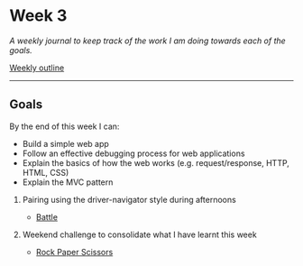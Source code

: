 # Week 3

_A weekly journal to keep track of the work I am doing towards each of the goals._

[Weekly outline](https://github.com/makersacademy/course/blob/master/week_outlines.md/)

------

## Goals

By the end of this week I can:

* Build a simple web app
* Follow an effective debugging process for web applications
* Explain the basics of how the web works (e.g. request/response, HTTP, HTML, CSS)
* Explain the MVC pattern

1. Pairing using the driver-navigator style during afternoons
    - [Battle](https://github.com/nelsonclaire/Portfolio/blob/master/projects/battle.md)

2. Weekend challenge to consolidate what I have learnt this week
    - [Rock Paper Scissors](https://github.com/nelsonclaire/Portfolio/blob/master/projects/rps.md)


